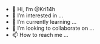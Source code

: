 - 👋 Hi, I’m @Kri14h
- 👀 I’m interested in ...
- 🌱 I’m currently learning ...
- 💞️ I’m looking to collaborate on ...
- 📫 How to reach me ...

<!---
Kri14h/Kri14h is a ✨ special ✨ repository because its `README.md` (this file) appears on your GitHub profile.
You can click the Preview link to take a look at your changes.
--->
